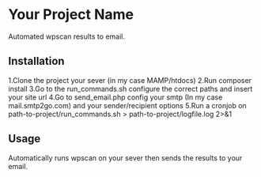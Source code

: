 # Your Project Name

Automated wpscan results to email.

## Installation

1.Clone the project your sever (in my case MAMP/htdocs)
2.Run composer install
3.Go to the run_commands.sh configure the correct paths and insert your site url
4.Go to send_email.php config your smtp (In my case mail.smtp2go.com) and your sender/recipient options
5.Run a cronjob on path-to-project/run_commands.sh > path-to-project/logfile.log 2>&1

## Usage

Automatically runs wpscan on your sever then sends the results to your email.
